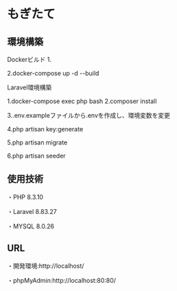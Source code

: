 # もぎたて
## 環境構築
Dockerビルド
1. 

2.docker-compose up -d --build

Laravel環境構築

1.docker-compose exec php bash
2.composer install

3..env.exampleファイルから.envを作成し、環境変数を変更

4.php artisan key:generate

5.php artisan migrate

6.php artisan seeder

## 使用技術
・PHP 8.3.10

・Laravel 8.83.27

・MYSQL 8.0.26
## URL
・開発環境:http://localhost/

・phpMyAdmin:http://localhost:80:80/

